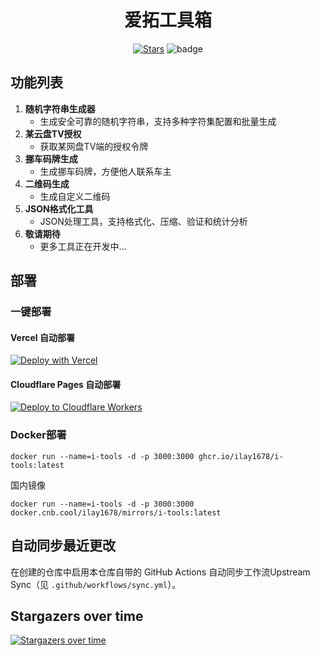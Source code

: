 <h1 align="center">爱拓工具箱</h1>

<div align="center">

[![Stars](https://img.shields.io/github/stars/iLay1678/i-tools?style=flat)](https://github.com/iLay1678/i-tools)
![badge](https://cnb.cool/ilay1678/i-tools/-/badge/git/latest/ci/status/tag_push)

</div>



## 功能列表
1. **随机字符串生成器**
   - 生成安全可靠的随机字符串，支持多种字符集配置和批量生成
2. **某云盘TV授权**
   - 获取某网盘TV端的授权令牌
3. **挪车码牌生成**
   - 生成挪车码牌，方便他人联系车主
4. **二维码生成**
   - 生成自定义二维码
5. **JSON格式化工具**
   - JSON处理工具，支持格式化、压缩、验证和统计分析
6. **敬请期待**
   - 更多工具正在开发中...

## 部署

### 一键部署

#### Vercel 自动部署

<a href="https://vercel.com/new/clone?repository-url=https://github.com/iLay1678/i-tools" target="_blank">
  <img src="https://vercel.com/button" alt="Deploy with Vercel" />
</a>

#### Cloudflare Pages 自动部署

<a href="https://dash.cloudflare.com/?to=/:account/workers-and-pages/create/deploy-to-workers&repository=https://github.com/iLay1678/i-tools" target="_blank">
  <img src="https://deploy.workers.cloudflare.com/button" alt="Deploy to Cloudflare Workers" />
</a>




### Docker部署
```
docker run --name=i-tools -d -p 3000:3000 ghcr.io/ilay1678/i-tools:latest 
```
国内镜像
```
docker run --name=i-tools -d -p 3000:3000 docker.cnb.cool/ilay1678/mirrors/i-tools:latest 
```

## 自动同步最近更改

在创建的仓库中启用本仓库自带的 GitHub Actions 自动同步工作流Upstream Sync（见 `.github/workflows/sync.yml`）。

## Stargazers over time
[![Stargazers over time](https://starchart.cc/iLay1678/i-tools.svg?variant=adaptive)](https://starchart.cc/iLay1678/i-tools)